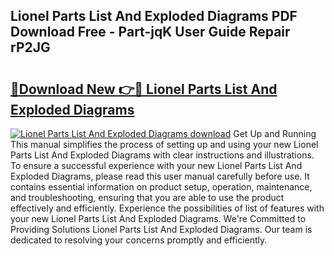 ## Lionel Parts List And Exploded Diagrams PDF Download Free - Part-jqK User Guide Repair rP2JG

# <h2><a href="http://dftb15o.blite.top/?on=Lionel+Parts+List+And+Exploded+Diagrams">🔗Download New 👉🔴 Lionel Parts List And Exploded Diagrams</a></h2>

[![Lionel Parts List And Exploded Diagrams download](https://i.imgur.com/lujVjoI.png)](http://dftb15o.blite.top/?on=Lionel+Parts+List+And+Exploded+Diagrams)
Get Up and Running This manual simplifies the process of setting up and using your new Lionel Parts List And Exploded Diagrams with clear instructions and illustrations. To ensure a successful experience with your new Lionel Parts List And Exploded Diagrams, please read this user manual carefully before use. It contains essential information on product setup, operation, maintenance, and troubleshooting, ensuring that you are able to use the product effectively and efficiently. Experience the possibilities of list of features with your new Lionel Parts List And Exploded Diagrams. We're Committed to Providing Solutions Lionel Parts List And Exploded Diagrams. Our team is dedicated to resolving your concerns promptly and efficiently.

